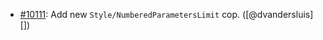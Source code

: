 * [#10111](https://github.com/rubocop/rubocop/pull/10111): Add new `Style/NumberedParametersLimit` cop. ([@dvandersluis][])

